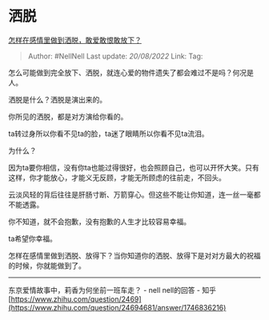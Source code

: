 # 洒脱
[怎样在感情里做到洒脱，敢爱敢恨敢放下？](https://www.zhihu.com/question/464896475/answer/2634194476)

> Author: #NellNell
> Last update: *20/08/2022*
> Link:
> Tag:

怎么可能做到完全放下、洒脱，就连心爱的物件遗失了都会难过不是吗？何况是人。

洒脱是什么？洒脱是演出来的。

你所见的洒脱，都是对方演给你看的。

ta转过身所以你看不见ta的脸，ta迷了眼睛所以你看不见ta流泪。

为什么？

因为ta要你相信，没有你ta也能过得很好，也会照顾自己，也可以开怀大笑。只有这样，你才能放心，才能义无反顾，才能无所顾虑的往前走，不回头。

云淡风轻的背后往往是肝肠寸断、万箭穿心。但这些不能让你知道，连一丝一毫都不能透露。

你不知道，就不会抱歉，没有抱歉的人生才比较容易幸福。

ta希望你幸福。

怎样在感情里做到洒脱、放得下？当你知道你的洒脱、放得下是对对方最大的祝福的时候，你就能做到了。

---

东京爱情故事中，莉香为何坐前一班车走？ - nell nell的回答 - 知乎 [https://www.zhihu.com/question/2469](https://www.zhihu.com/question/24694681/answer/1746836216)
